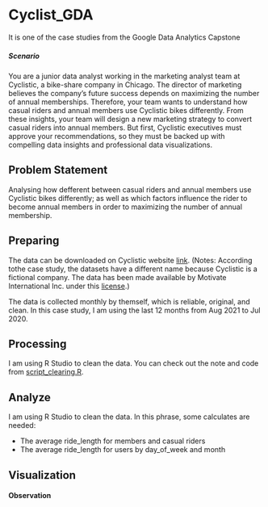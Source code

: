 # Cyclist_GDA
It is one of the case studies from the Google Data Analytics Capstone

##### Scenario
You are a junior data analyst working in the marketing analyst team at Cyclistic, a bike-share company in Chicago. The director
of marketing believes the company’s future success depends on maximizing the number of annual memberships. Therefore,
your team wants to understand how casual riders and annual members use Cyclistic bikes differently. From these insights,
your team will design a new marketing strategy to convert casual riders into annual members. But first, Cyclistic executives
must approve your recommendations, so they must be backed up with compelling data insights and professional data
visualizations.

##  Problem Statement 
Analysing how defferent between casual riders and annual members use Cyclistic bikes differently; as well as which factors influence the rider to become annual members in order to maximizing the number of annual membership. 

## Preparing

The data can be downloaded on Cyclistic website [link](https://divvy-tripdata.s3.amazonaws.com/index.html). (Notes: According tothe case study, the datasets have a different name because Cyclistic is a fictional company. The data has been made available by Motivate International Inc. under this [license](https://ride.divvybikes.com/data-license-agreement).)

The data is collected monthly by themself, which is reliable, original, and clean. In this case study, I am using the last 12 months from Aug 2021 to Jul 2020.

## Processing
I am using R Studio to clean the data. You can check out the note and code from [script_clearing.R](https://github.com/Cliffsiu/Cyclist_GDA/blob/main/script_clearing.R).

## Analyze
I am using R Studio to clean the data. In this phrase, some calculates are needed:
* The average ride_length for members and casual riders
* The average ride_length for users by day_of_week and month

## Visualization




#### Observation








